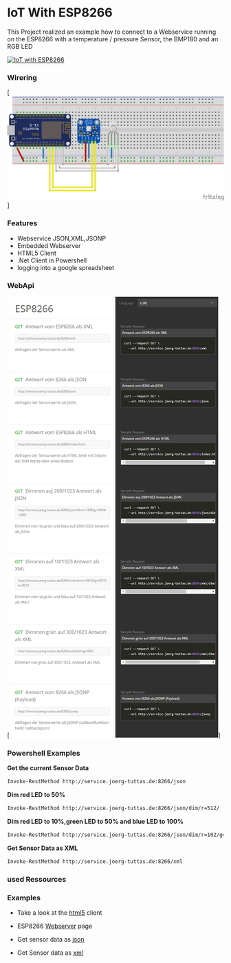 # IoT With ESP8266
This Project realized an example how to connect to a Webservice running on the ESP8266 with a temperature / pressure Sensor, the BMP180 and an RGB LED

[![IoT with ESP8266](http://img.youtube.com/vi/_6Ki8T2blc0/0.jpg)](http://www.youtube.com/watch?v=_6Ki8T2blc0)

### Wirering
[![Wireing](doc/aufbau_Steckplatine.png)]

### Features
  - Webservice JSON,XML,JSONP
  - Embedded Webserver
  - HTML5 Client
  - .Net Client in Powershell
  - logging into a google spreadsheet

### WebApi
[![Webapi](doc/requests.png)]

### Powershell Examples

**Get the current Sensor Data**
```sh
Invoke-RestMethod http://service.joerg-tuttas.de:8266/json
```
**Dim red LED to 50%**
```sh
Invoke-RestMethod http://service.joerg-tuttas.de:8266/json/dim/r=512/
```
**Dim red LED to 10%,green LED to 50% and blue LED to 100%**
```sh
Invoke-RestMethod http://service.joerg-tuttas.de:8266/json/dim/r=102/g=512/b=1023/
```
**Get Sensor Data as XML**
```sh
Invoke-RestMethod http://service.joerg-tuttas.de:8266/xml
```

### used Ressources

### Examples

- Take a look at the [html5] client
- ESP8266 [Webserver] page
- Get sensor data as [json]
- Get Sensor data as [xml]

   [html5]: <http://htmlpreview.github.io/?https://github.com/jtuttas/ESP8266/blob/final/public_html/index.html>
   [Webserver]: <http://service.joerg-tuttas.de:8266/index.html>
   [json]: <http://service.joerg-tuttas.de:8266/json>
   [xml]: <http://service.joerg-tuttas.de:8266/xml>
   
